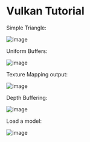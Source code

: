 # Vulkan Tutorial

Simple Triangle:

![image](https://github.com/user-attachments/assets/3e607a42-8b11-4581-b2c2-cd387b6e473e)

Uniform Buffers:

![image](https://github.com/user-attachments/assets/02512015-baff-4cbb-a8a1-cb557e0113bd)


Texture Mapping output:

![image](https://github.com/user-attachments/assets/840afeb2-9c77-480f-8992-ea4471c47dcd)

Depth Buffering:

![image](https://github.com/user-attachments/assets/b8a62414-19c8-4274-bb9e-0fa41358786b)

Load a model:

![image](https://github.com/user-attachments/assets/4a9207f0-9ac3-4ad1-b31e-ec56ff02cae5)
